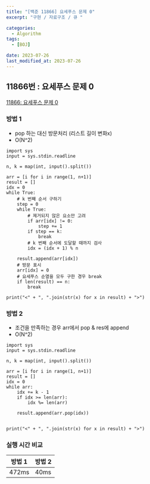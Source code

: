 ```yaml
---
title: "[백준 11866] 요세푸스 문제 0"
excerpt: "구현 / 자료구조 / 큐 "

categories:
  - Algorithm
tags:
  - [BOJ]

date: 2023-07-26
last_modified_at: 2023-07-26
---
```


## 11866번 : 요세푸스 문제 0

[11866: 요세푸스 문제 0](https://www.acmicpc.net/problem/11866)

### 방법 1

- pop 하는 대신 방문처리 (리스트 길이 변화x)
- O(N^2)

```
import sys
input = sys.stdin.readline

n, k = map(int, input().split())

arr = [i for i in range(1, n+1)]
result = []
idx = 0
while True:
    # k 번째 순서 구하기
    step = 0
    while True:
        # 제거되지 않은 요소만 고려
        if arr[idx] != 0:
            step += 1
        if step == k:
            break
        # k 번째 순서에 도달할 때까지 검사
        idx = (idx + 1) % n

    result.append(arr[idx])
    # 방문 표시
    arr[idx] = 0
    # 요세푸스 순열을 모두 구한 경우 break
    if len(result) == n:
        break

print("<" + ", ".join(str(x) for x in result) + ">")
```

### 방법 2

- 조건을 만족하는 경우 arr에서 pop & res에 append
- O(N^2)

```
import sys
input = sys.stdin.readline

n, k = map(int, input().split())

arr = [i for i in range(1, n+1)]
result = []
idx = 0
while arr:
    idx += k - 1
    if idx >= len(arr):
        idx %= len(arr)

    result.append(arr.pop(idx))


print("<" + ", ".join(str(x) for x in result) + ">")

```

### 실행 시간 비교

| 방법 1 | 방법 2 |
| ------ | ------ |
| 472ms  | 40ms   |
